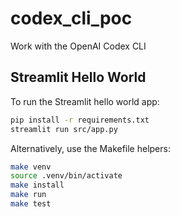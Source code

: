 # codex_cli_poc
Work with the OpenAI Codex CLI

## Streamlit Hello World

To run the Streamlit hello world app:

```bash
pip install -r requirements.txt
streamlit run src/app.py
```

Alternatively, use the Makefile helpers:

```bash
make venv
source .venv/bin/activate
make install
make run
make test
```

